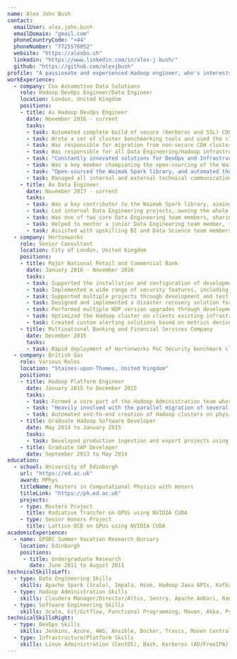 ```yaml
---
name: Alex John Bush
contact:
  emailUser: alex.john.bush
  emailDomain: "gmail.com"
  phoneCountryCode: "+44"
  phoneNumber: "7725576052"
  website: "https://alexbu.sh"
  linkedin: "https://www.linkedin.com/in/alex-j-bush/"
  github: "https://github.com/alexjbush"
profile: "A passionate and experienced Hadoop engineer, who's interests span from Spark application development and functional programming in Scala to infrastructure automation and security. With technical leadership experience as both a DevOps Engineer and Data Engineer, this deep cross-functional knowledge allows unique insight into solving Data problems in a creative way, a strong advantage in an industry driven largely by technical innovation."
workExperience:
  - company: Cox Automotive Data Solutions
    role: Hadoop DevOps Engineer/Data Engineer
    location: London, United Kingdom
    positions:
    - title: As Hadoop DevOps Engineer
      date: November 2016 - current
      tasks:
      - task: Automated complete build of secure (Kerberos and SSL) CDH clusters using Ansible and Cloudera Director. Automation was developed locally using custom configured Docker clusters against FreeIPA (and against AD DC/CS automated with Vagrant and Ansible) and in AWS and Azure against FreeIPA and Active Directory
      - task: Wrote a set of cluster benchmarking tools and used the cluster automation scripts to benchmark a variety of AWS and Azure configurations
      - task: Was responsible for migration from non-secure CDH cluster to secure (Kerberos, SSL and HDFS encryption) CDH cluster, including migration of data and projects. Automation of SSL was done using Certmonger SCEP against ADCS NDES
      - task: Was responsible for all Data Engineering/Hadoop infrastructure in the Cloud, including networking, security, RBAC model and administration, AD integration, Azure Data Lake Storage and other Azure storage accounts
      - task: "Constantly innovated solutions for DevOps and Infrastructure including creating a custom ADLS authentication module allowing users to authenticate against Azure without using shared service principals, creating a custom Zeppelin and Livy CDH parcels providing secure authenticated and encrypted access to cluster via notebooks, providing two patches back to the Apache Zeppelin project (<a href=\"https://issues.apache.org/jira/browse/ZEPPELIN-3098\">ZEPPELIN-3098</a>, <a href=\"https://issues.apache.org/jira/browse/ZEPPELIN-3656\">ZEPPELIN-3656</a>), and setting up the Jenkins build and deploy pipeline and associated application configuration wrapper and convenience tooling"
      - task: Was a key member championing the open-sourcing of the Waimak Spark library, advocating to senior staff about the benefits of open-sourcing projects
      - task: "Open-sourced the Waimak Spark library, and automated the build and release of the library to Maven Central using Travis. The library can be found at: <a href=\"https://github.com/CoxAutomotiveDataSolutions/waimak\">github.com/CoxAutomotive&shy;DataSolutions/waimak</a>"
      - task: Managed all internal and external technical communication and engagement around Hadoop infrastructure, typically concerning security and connectivity
    - title: As Data Engineer
      date: November 2017 - current
      tasks:
      - task: Was a key contributor to the Waimak Spark library, aiming to provide a BI/Data Science-focused Spark application framework that abstracts away complex Data Engineering productionisation and optimisation code from business logic
      - task: Led internal Data Engineering projects, owning the whole life-cycle (design, implementation, regression testing, release)
      - task: Was one of two core Data Engineering team members, sharing responsibility of the entire Data Engineering pipeline
      - task: Helped to mentor a junior Data Engineering team member, teaching functional programming concepts and practical software engineering principles
      - task: Assisted with upskilling BI and Data Science team members both with Hadoop concepts and simple Spark Scala development, and aimed to provided specific tooling they might need
  - company: Hortonworks
    role: Senior Consultant
    location: City of London, United Kingdom
    positions:
    - title: Major National Retail and Commercial Bank
      date: January 2016 - November 2016
      tasks:
      - task: Supported the installation and configuration of development through to production clusters using full HDP stack (Hive, HBase, Storm, Kafka, Flume, Spark, HDFS, Ranger, Knox, Solr, Oozie)
      - task: Implemented a wide range of security features, including Ranger with SSL and Kerberos over a load-balancer
      - task: Supported multiple projects through development and test and eventually deployment into production
      - task: Designed and implemented a disaster recovery solution for HDFS, Hive, HBase and Kafka to increase resilience and platform confidence
      - task: Performed multiple HDP version upgrades through development clusters to production clusters and worked closely with Hortonworks engineering to fix upgrade issues so the fixes were pushed back into the HDP stack for future upgrades
      - task: Optimized the Hadoop cluster on clients existing infrastructure, and set up high availability load-balanced solution for Oozie
      - task: Created custom alerting solutions based on metrics derived from Storm and Kafka
    - title: Multinational Banking and Financial Services Company
      date: December 2015
      tasks:
      - task: Rapid deployment of Hortonworks PoC Security benchmark cluster utilising entire HDP security suite including HDFS/HBase encryption zones (Ranger KMS), Kerberos and Knox
  - company: British Gas
    role: Various Roles
    location: "Staines-upon-Thames, United Kingdom"
    positions:
    - title: Hadoop Platform Engineer
      date: January 2015 to December 2015
      tasks:
      - task: Formed a core part of the Hadoop Administration team whose daily tasks included managing multiple production Hadoop clusters, KDC administration and key distribution and DNS management
      - task: "Heavily involved with the parallel migration of several hundred node production clusters through major Hortonworks release versions"
      - task: Automated end-to-end creation of Hadoop clusters on physical machines and in Cloud infrastructure using Ansible (infrastructure-as-code methodology) including provisioning of physical machines and Cloud instances and cluster builds using Ambari Blueprints, Kerberos and Knox
    - title: Graduate Hadoop Software Developer
      date: May 2014 to January 2015
      tasks:
      - task: Developed production ingestion and export projects using Hive, Pig and Java UDFs with ingestion from a wide range of sources (JDBC, XML, REST)
    - title: Graduate SAP Developer
      date: September 2013 to May 2014
education:
  - school: University of Edinburgh
    url: "https://ed.ac.uk"
    award: MPhys
    titleName: Masters in Computational Physics with Honors
    titleLink: "https://ph.ed.ac.uk"
    projects:
    - type: Masters Project
      title: Radiative Transfer on GPUs using NVIDIA CUDA
    - type: Senior Honors Project
      title: Lattice QCD on GPUs using NVIDIA CUDA
academicExperience:
  - name: EPSRC Summer Vacation Research Bursary
    location: Edinburgh
    positions:
     - title: Undergraduate Research
       date: June 2011 to August 2011
technicalSkillsLeft:
  - type: Data Engineering Skills
    skills: Apache Spark (Scala), Impala, Hive, Hadoop Java APIs, Kafka
  - type: Hadoop Administration Skills
    skills: Cloudera Manager/Director/Altus, Sentry, Apache Ambari, Ranger 
  - type: Software Engineering Skills
    skills: Scala, Git/Gitflow, Functional Programming, Maven, Akka, Python
technicalSkillsRight:
  - type: DevOps Skills
    skills: Jenkins, Azure, AWS, Ansible, Docker, Travis, Maven Central
  - type: Infrastructure/Platform Skills
    skills: Linux Administration (CentOS), Bash, Kerberos (AD/FreeIPA), SSL (Certmonger/AD CS) 
---
```

